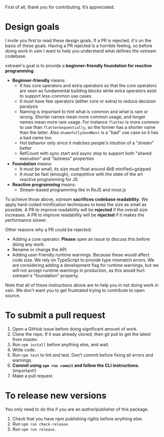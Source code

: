 First of all, thank you for contributing. It’s appreciated.

# Design goals

I invite you first to read these design goals. If a PR is rejected, it's on the basis of these goals. Having a PR rejected is a horrible feeling, so before doing work in vain I want to help you understand what defines the xstream codebase.

xstream's goal is to provide a **beginner-friendly foundation for reactive programming**.

- **Beginner-friendly** means:
  - It has core operators and extra operators so that the core operators are seen as fundamental building blocks while extra operators exist to support less-common use cases
  - It must have few operators (either core or extra) to reduce decision paralysis
  - Naming is important to hint what is common and what is rare or wrong. Shorter names mean more common usage, and longer names mean more rare usage. For instance `flatten` is more common to use than `flattenSequentially`, so the former has a shorter name than the latter. Also `shamefullySendNext` is a "bad" use case so it has a bad name too.
  - Hot behavior only since it matches people's intuition of a "stream" better
  - RefCount with sync start and async stop to support both "shared execution" and "laziness" properties
- **Foundation** means:
  - It must be small, its size must float around 4kB minified+gzipped
  - It must be fast (enough), competitive with the state of the art reactive programming for JS
- **Reactive programming** means:
  - Stream-based programming like in RxJS and most.js

To achieve those above, xstream **sacrifices codebase readability**. We apply hard-coded minification techniques to keep the size as small as possible. A PR to improve readability will be **rejected** if the overall size increases. A PR to improve readability will be **rejected** if it makes the performance slower.

Other reasons why a PR could be rejected:

- Adding a core operator. **Please** open an issue to discuss this before doing any work.
- Rename or change the API.
- Adding user-friendly runtime warnings. Because these would affect code size. We rely on TypeScript to provide type mismatch errors. We are considering adding a development flag for runtime warnings, but we will not accept runtime warnings in production, as this would hurt xstream's "foundation" property.

Note that all of these instructions above are to help you in not doing work in vain. We don't want you to get frustrated trying to contribute to open source.

# To submit a pull request

1. Open a GitHub issue before doing significant amount of work.
2. Clone the repo. If it was already cloned, then git pull to get the latest from master.
4. Run `npm install` before anything else, and wait.
5. Write code.
6. Run `npm test` to lint and test. Don’t commit before fixing all errors and warnings.
7. **Commit using `npm run commit` and follow the CLI instructions.** (important!)
8. Make a pull request.

# To release new versions

You only need to do this if you are an author/publisher of this package.

1. Check that you have npm publishing rights before anything else.
2. Run `npm run check-release`.
3. Run `npm run release`.
